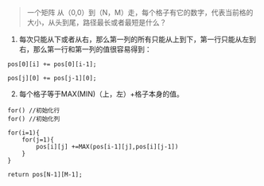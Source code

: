 

>一个矩阵 从（0,0）到（N，M）走，每个格子有它的数字，代表当前格的大小，从头到尾，路径最长或者最短是什么？


1. 每次只能从下或者从右，那么第一列的所有只能从上到下，第一行只能从左到右，那么第一行和第一列的值很容易得到：
```
pos[0][i] += pos[0][i-1];

pos[j][0] += pos[j-1][0];
```

2. 每个格子等于MAX(MIN)（上，左）+格子本身的值。



```
for() //初始化行
for() //初始化列

for(i=1){
    for(j=1){
        pos[i][j] +=MAX(pos[i-1][j],pos[i][j-1])
    }
}

return pos[N-1][M-1];
```
